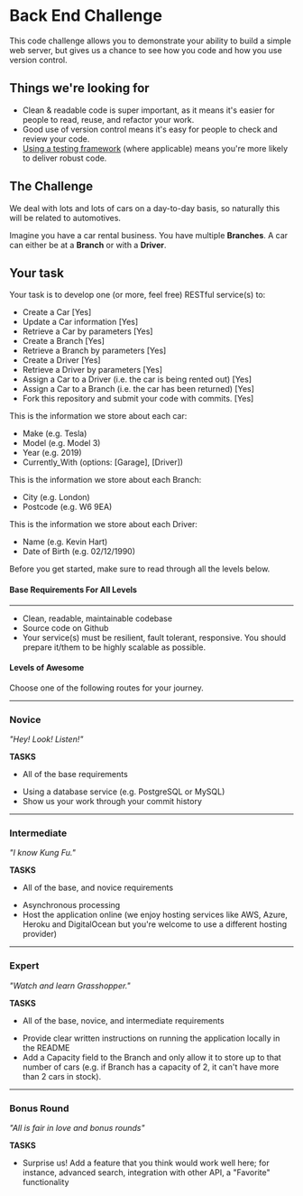 Back End Challenge
====================

This code challenge allows you to demonstrate your ability to build a simple web server, but gives us a chance to see how you code and how you use version control.

## Things we're looking for
- Clean & readable code is super important, as it means it's easier for people to read, reuse, and refactor your work.
- Good use of version control means it's easy for people to check and review your code.
- [Using a testing framework](https://medium.com/javascript-scene/tdd-changed-my-life-5af0ce099f80) (where applicable) means you're more likely to deliver robust code.

## The Challenge

We deal with lots and lots of cars on a day-to-day basis, so naturally this will be related to automotives.

Imagine you have a car rental business. You have multiple **Branches**. A car can either be at a **Branch** or with a **Driver**.

## Your task

Your task is to develop one (or more, feel free) RESTful service(s) to:

- Create a Car [Yes]
- Update a Car information [Yes]
- Retrieve a Car by parameters [Yes]
- Create a Branch [Yes]
- Retrieve a Branch by parameters [Yes]
- Create a Driver [Yes]
- Retrieve a Driver by parameters [Yes]
- Assign a Car to a Driver (i.e. the car is being rented out) [Yes]
- Assign a Car to a Branch (i.e. the car has been returned) [Yes]
- Fork this repository and submit your code with commits. [Yes]

This is the information we store about each car:
- Make (e.g. Tesla)
- Model (e.g. Model 3)
- Year (e.g. 2019)
- Currently_With (options: \[Garage\], \[Driver\])

This is the information we store about each Branch:
- City (e.g. London)
- Postcode (e.g. W6 9EA)

This is the information we store about each Driver:
- Name (e.g. Kevin Hart)
- Date of Birth (e.g. 02/12/1990)

Before you get started, make sure to read through all the levels below.

#### Base Requirements For All Levels
-------
- Clean, readable, maintainable codebase
- Source code on Github
- Your service(s) must be resilient, fault tolerant, responsive. You should prepare it/them to be highly scalable as possible.

#### Levels of Awesome

Choose one of the following routes for your journey.

-------
### Novice

*"Hey! Look! Listen!"*

**TASKS**
* All of the base requirements
+ Using a database service (e.g. PostgreSQL or MySQL)
+ Show us your work through your commit history

-------
### Intermediate

*"I know Kung Fu."*

**TASKS**
* All of the base, and novice requirements
+ Asynchronous processing
+ Host the application online (we enjoy hosting services like AWS, Azure, Heroku and DigitalOcean but you're welcome to use a different hosting provider)

-------
### Expert

*"Watch and learn Grasshopper."*

**TASKS**
* All of the base, novice, and intermediate requirements
+ Provide clear written instructions on running the application locally in the README
+ Add a Capacity field to the Branch and only allow it to store up to that number of cars (e.g. if Branch has a capacity of 2, it can't have more than 2 cars in stock).

-------
### Bonus Round

*"All is fair in love and bonus rounds"*

**TASKS**
+ Surprise us! Add a feature that you think would work well here; for instance, advanced search, integration with other API, a "Favorite" functionality
